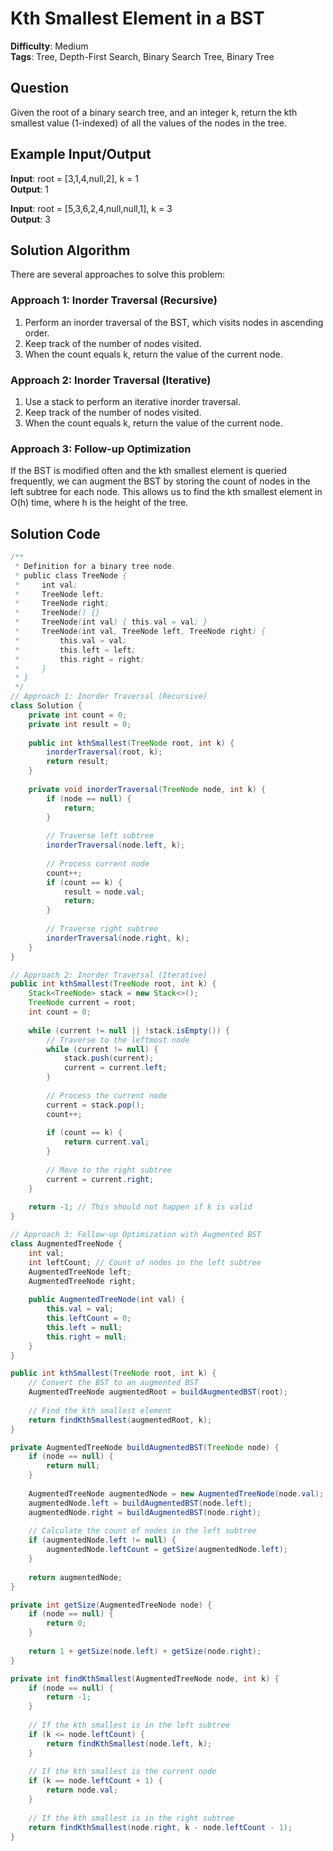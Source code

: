 # Kth Smallest Element in a BST

**Difficulty**: Medium  
**Tags**: Tree, Depth-First Search, Binary Search Tree, Binary Tree

## Question
Given the root of a binary search tree, and an integer k, return the kth smallest value (1-indexed) of all the values of the nodes in the tree.

## Example Input/Output
**Input**: root = [3,1,4,null,2], k = 1  
**Output**: 1

**Input**: root = [5,3,6,2,4,null,null,1], k = 3  
**Output**: 3

## Solution Algorithm
There are several approaches to solve this problem:

### Approach 1: Inorder Traversal (Recursive)
1. Perform an inorder traversal of the BST, which visits nodes in ascending order.
2. Keep track of the number of nodes visited.
3. When the count equals k, return the value of the current node.

### Approach 2: Inorder Traversal (Iterative)
1. Use a stack to perform an iterative inorder traversal.
2. Keep track of the number of nodes visited.
3. When the count equals k, return the value of the current node.

### Approach 3: Follow-up Optimization
If the BST is modified often and the kth smallest element is queried frequently, we can augment the BST by storing the count of nodes in the left subtree for each node. This allows us to find the kth smallest element in O(h) time, where h is the height of the tree.

## Solution Code
```java
/**
 * Definition for a binary tree node.
 * public class TreeNode {
 *     int val;
 *     TreeNode left;
 *     TreeNode right;
 *     TreeNode() {}
 *     TreeNode(int val) { this.val = val; }
 *     TreeNode(int val, TreeNode left, TreeNode right) {
 *         this.val = val;
 *         this.left = left;
 *         this.right = right;
 *     }
 * }
 */
// Approach 1: Inorder Traversal (Recursive)
class Solution {
    private int count = 0;
    private int result = 0;
    
    public int kthSmallest(TreeNode root, int k) {
        inorderTraversal(root, k);
        return result;
    }
    
    private void inorderTraversal(TreeNode node, int k) {
        if (node == null) {
            return;
        }
        
        // Traverse left subtree
        inorderTraversal(node.left, k);
        
        // Process current node
        count++;
        if (count == k) {
            result = node.val;
            return;
        }
        
        // Traverse right subtree
        inorderTraversal(node.right, k);
    }
}
```

```java
// Approach 2: Inorder Traversal (Iterative)
public int kthSmallest(TreeNode root, int k) {
    Stack<TreeNode> stack = new Stack<>();
    TreeNode current = root;
    int count = 0;
    
    while (current != null || !stack.isEmpty()) {
        // Traverse to the leftmost node
        while (current != null) {
            stack.push(current);
            current = current.left;
        }
        
        // Process the current node
        current = stack.pop();
        count++;
        
        if (count == k) {
            return current.val;
        }
        
        // Move to the right subtree
        current = current.right;
    }
    
    return -1; // This should not happen if k is valid
}
```

```java
// Approach 3: Follow-up Optimization with Augmented BST
class AugmentedTreeNode {
    int val;
    int leftCount; // Count of nodes in the left subtree
    AugmentedTreeNode left;
    AugmentedTreeNode right;
    
    public AugmentedTreeNode(int val) {
        this.val = val;
        this.leftCount = 0;
        this.left = null;
        this.right = null;
    }
}

public int kthSmallest(TreeNode root, int k) {
    // Convert the BST to an augmented BST
    AugmentedTreeNode augmentedRoot = buildAugmentedBST(root);
    
    // Find the kth smallest element
    return findKthSmallest(augmentedRoot, k);
}

private AugmentedTreeNode buildAugmentedBST(TreeNode node) {
    if (node == null) {
        return null;
    }
    
    AugmentedTreeNode augmentedNode = new AugmentedTreeNode(node.val);
    augmentedNode.left = buildAugmentedBST(node.left);
    augmentedNode.right = buildAugmentedBST(node.right);
    
    // Calculate the count of nodes in the left subtree
    if (augmentedNode.left != null) {
        augmentedNode.leftCount = getSize(augmentedNode.left);
    }
    
    return augmentedNode;
}

private int getSize(AugmentedTreeNode node) {
    if (node == null) {
        return 0;
    }
    
    return 1 + getSize(node.left) + getSize(node.right);
}

private int findKthSmallest(AugmentedTreeNode node, int k) {
    if (node == null) {
        return -1;
    }
    
    // If the kth smallest is in the left subtree
    if (k <= node.leftCount) {
        return findKthSmallest(node.left, k);
    }
    
    // If the kth smallest is the current node
    if (k == node.leftCount + 1) {
        return node.val;
    }
    
    // If the kth smallest is in the right subtree
    return findKthSmallest(node.right, k - node.leftCount - 1);
}
``` 